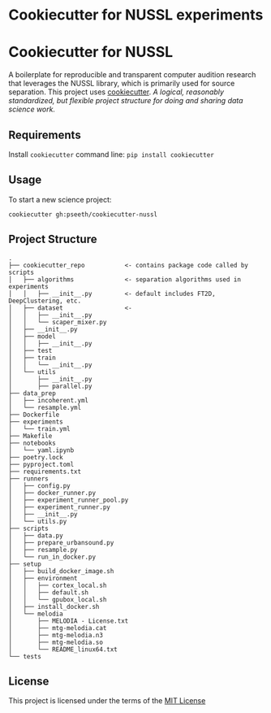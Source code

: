 # Cookiecutter for NUSSL experiments

Cookiecutter for NUSSL
====================

A boilerplate for reproducible and transparent computer audition research that leverages
the NUSSL library, which is primarily used for source separation. This project uses
[cookiecutter](https://cookiecutter.readthedocs.io/en/latest/readme.html).
*A logical, reasonably standardized, but flexible project structure for doing and 
sharing data science work.*

Requirements
------------
Install `cookiecutter` command line: `pip install cookiecutter`    

Usage
-----
To start a new science project:

`cookiecutter gh:pseeth/cookiecutter-nussl`

Project Structure
-----------------

```
.
├── cookiecutter_repo           <- contains package code called by scripts
│   ├── algorithms              <- separation algorithms used in experiments
│   │   ├── __init__.py         <- default includes FT2D, DeepClustering, etc.
│   ├── dataset                 <- 
│   │   ├── __init__.py
│   │   └── scaper_mixer.py
│   ├── __init__.py
│   ├── model
│   │   ├── __init__.py
│   ├── test
│   ├── train
│   │   └── __init__.py
│   └── utils
│       ├── __init__.py
│       ├── parallel.py
├── data_prep
│   ├── incoherent.yml
│   └── resample.yml
├── Dockerfile
├── experiments
│   └── train.yml
├── Makefile
├── notebooks
│   └── yaml.ipynb
├── poetry.lock
├── pyproject.toml
├── requirements.txt
├── runners
│   ├── config.py
│   ├── docker_runner.py
│   ├── experiment_runner_pool.py
│   ├── experiment_runner.py
│   ├── __init__.py
│   └── utils.py
├── scripts
│   ├── data.py
│   ├── prepare_urbansound.py
│   ├── resample.py
│   └── run_in_docker.py
├── setup
│   ├── build_docker_image.sh
│   ├── environment
│   │   ├── cortex_local.sh
│   │   ├── default.sh
│   │   └── gpubox_local.sh
│   ├── install_docker.sh
│   └── melodia
│       ├── MELODIA - License.txt
│       ├── mtg-melodia.cat
│       ├── mtg-melodia.n3
│       ├── mtg-melodia.so
│       └── README_linux64.txt
└── tests
```

License
-------
This project is licensed under the terms of the [MIT License](/LICENSE)